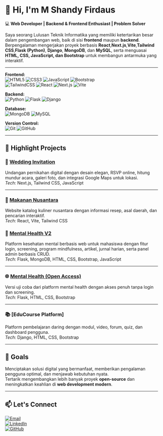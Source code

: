 # 👋 Hi, I'm M Shandy Firdaus

💻 **Web Developer | Backend & Frontend Enthusiast | Problem Solver**  

Saya seorang Lulusan Teknik Informatika yang memiliki ketertarikan besar dalam pengembangan web, baik di sisi **frontend** maupun **backend**.  
Berpengalaman mengerjakan proyek berbasis **React**,**Next.js**,**Vite**,**Tailwind CSS**,**Flask (Python)**, **Django**, **MongoDB**, dan **MySQL**, serta menguasai **HTML, CSS, JavaScript, dan Bootstrap** untuk membangun antarmuka yang interaktif.

---

**Frontend:**  
![HTML5](https://img.shields.io/badge/-HTML5-E34F26?logo=html5&logoColor=white) 
![CSS3](https://img.shields.io/badge/-CSS3-1572B6?logo=css3&logoColor=white) 
![JavaScript](https://img.shields.io/badge/-JavaScript-F7DF1E?logo=javascript&logoColor=black) 
![Bootstrap](https://img.shields.io/badge/-Bootstrap-7952B3?logo=bootstrap&logoColor=white)  
![TailwindCSS](https://img.shields.io/badge/-Tailwind_CSS-38B2AC?logo=tailwind-css&logoColor=white) 
![React](https://img.shields.io/badge/-React-61DAFB?logo=react&logoColor=black) 
![Next.js](https://img.shields.io/badge/-Next.js-000000?logo=next.js&logoColor=white) 
![Vite](https://img.shields.io/badge/-Vite-646CFF?logo=vite&logoColor=white)

**Backend:**  
![Python](https://img.shields.io/badge/-Python-3776AB?logo=python&logoColor=white) 
![Flask](https://img.shields.io/badge/-Flask-000000?logo=flask&logoColor=white) 
![Django](https://img.shields.io/badge/-Django-092E20?logo=django&logoColor=white)  

**Database:**  
![MongoDB](https://img.shields.io/badge/-MongoDB-47A248?logo=mongodb&logoColor=white) 
![MySQL](https://img.shields.io/badge/-MySQL-4479A1?logo=mysql&logoColor=white)  

**Version Control:**  
![Git](https://img.shields.io/badge/-Git-F05032?logo=git&logoColor=white) 
![GitHub](https://img.shields.io/badge/-GitHub-181717?logo=github&logoColor=white)

---

## 📌 Highlight Projects

### 💌 [Wedding Invitation](https://github.com/username/wedding_invitation)  
Undangan pernikahan digital dengan desain elegan, RSVP online, hitung mundur acara, galeri foto, dan integrasi Google Maps untuk lokasi.  
*Tech:* Next.js, Tailwind CSS, JavaScript

---

### 🍲 [Makanan Nusantara](https://github.com/username/makanan_nusantara)  
Website katalog kuliner nusantara dengan informasi resep, asal daerah, dan pencarian interaktif.  
*Tech:* React, Vite, Tailwind CSS

### 🧠 [Mental Health V2](https://github.com/username/mental_healthv2)  
Platform kesehatan mental berbasis web untuk mahasiswa dengan fitur login, screening, program mindfulness, artikel, jurnal harian, serta panel admin berbasis CRUD.  
*Tech:* Flask, MongoDB, HTML, CSS, Bootstrap, JavaScript  

---

### 🌐 [Mental Health (Open Access)](https://github.com/username/mental_health)  
Versi uji coba dari platform mental health dengan akses penuh tanpa login dan screening.  
*Tech:* Flask, HTML, CSS, Bootstrap  

---

### 📚 [EduCourse Platform]  
Platform pembelajaran daring dengan modul, video, forum, quiz, dan dashboard pengguna.  
*Tech:* Django, HTML, CSS, Bootstrap  

---


## 🎯 Goals
Menciptakan solusi digital yang bermanfaat, memberikan pengalaman pengguna optimal, dan menjawab kebutuhan nyata.  
Tertarik mengembangkan lebih banyak proyek **open-source** dan meningkatkan keahlian di **web development modern**.

---

## 📫 Let's Connect
[![Email](https://img.shields.io/badge/Email-D14836?logo=gmail&logoColor=white)](mailto:sandyfirdaus19@email.com)  
[![LinkedIn](https://img.shields.io/badge/LinkedIn-0A66C2?logo=linkedin&logoColor=white)](https://linkedin.com/in/mochamad-shandy-firdaus)  
[![GitHub](https://img.shields.io/badge/GitHub-181717?logo=github&logoColor=white)](https://github.com/Sandyfirdaus1)
